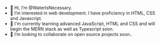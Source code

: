 - 👋 Hi, I’m @WaterIsNecessary.
- 👀 I’m interested in web development. I have proficiency in HTML, CSS and Javascript.
- 🌱 I'm currently learning advanced JavaScript, HTML and CSS and will begin the MERN stack as well as Typescript soon.
- 💞️ I’m looking to collaborate on open source projects soon..

<!---
WaterIsNecessary/WaterIsNecessary is a ✨ special ✨ repository because its `README.md` (this file) appears on your GitHub profile.
You can click the Preview link to take a look at your changes.
--->
